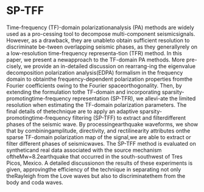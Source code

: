 # SP-TFF
Time-frequency (TF)-domain polarizationanalysis (PA) methods are widely used as a pro-cessing tool to decompose multi-component seismicsignals. However, as a drawback, they are unableto obtain sufficient resolution to discriminate be-tween overlapping seismic phases, as they generallyrely on a low-resolution time-frequency representa-tion (TFR) method. In this paper, we present a newapproach to the TF-domain PA methods. More pre-cisely, we provide an in-detailed discussion on rearrang-ing the eigenvalue decomposition polarization analysis(EDPA) formalism in the frequency domain to obtainthe frequency-dependent polarization properties fromthe Fourier coefficients owing to the Fourier spaceorthogonality. Then, by extending the formulation tothe TF-domain and incorporating sparsity-promotingtime-frequency representation (SP-TFR), we allevi-ate the limited resolution when estimating the TF-domain polarization parameters. The final details of thetechnique are to apply an adaptive sparsity-promotingtime-frequency filtering (SP-TFF) to extract and filterdifferent phases of the seismic wave. By processingearthquake waveforms, we show that by combiningamplitude, directivity, and rectilinearity attributes onthe sparse TF-domain polarization map of the signal,we are able to extract or filter different phases of seismicwaves. The SP-TFF method is evaluated on syntheticand real data associated with the source mechanism oftheMw=8.2earthquake that occurred in the south-southwest of Tres Picos, Mexico. A detailed discussionon the results of these experiments is given, approvingthe efficiency of the technique in separating not only theRayleigh from the Love waves but also to discriminatethem from the body and coda waves.
